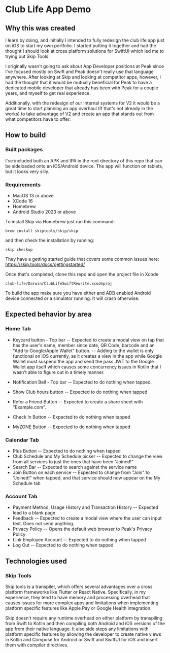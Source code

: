 # Club Life App Demo

## Why this was created
I learn by doing, and initially I intended to fully redesign the club life app just on iOS to start my own portfolio. I started putting it together and had the thought I should look at cross platform solutions for SwiftUI which led me to trying out Skip Tools. 

I originally wasn't going to ask about App Developer positions at Peak since I've focused mostly on Swift and Peak doesn't really use that language anywhere. After looking at Skip and looking at competitor apps, however, I had the thought that it would be mutually beneficial for Peak to have a dedicated mobile developer that already has been with Peak for a couple years, and myself to get real experience.

Additionally, with the redesign of our internal systems for V2 it would be a great time to start planning an app overhaul (If that's not already in the works) to take advantage of V2 and create an app that stands out from what competitors have to offer. 

## How to build
### Built packages
I've included both an APK and IPA in the root directory of this repo that can be sideloaded onto an iOS/Android device. The app will function on tablets, but it looks very silly. 
### Requirements
- MacOS 13 or above
- XCode 16
- Homebrew
- Android Studio 2023 or above

To install Skip via Homebrew just run this command:

```
brew install skiptools/skip/skip
```
and then check the installation by running:
```
skip checkup
```

They have a getting started guide that covers some common issues here: 
https://skip.tools/docs/gettingstarted/

Once that's completed, clone this repo and open the project file in Xcode
```
club-life/Darwin/ClubLifeSwiftRewrite.xcodeproj
```
To build the app make sure you have either and ADB enabled Android device connected or a simulator running. It will crash otherwise.

## Expected behavior by area
### Home Tab
- Keycard button - Top bar
-- Expected to create a modal view on tap that has the user's name, member since date, QR Code, barcode and an "Add to Google/Apple Wallet" button. 
-- Adding to the wallet is only functional on iOS currently, as it creates a view in the app while Google Wallet must suspend the app and send the pass JWT to the Google Wallet app itself which causes some concurrency issues in Kotlin that I wasn't able to figure out in a timely manner.

- Notification Bell - Top bar
-- Expected to do nothing when tapped.
- Show Club hours button
-- Expected to do nothing when tapped
- Refer a Friend Button
-- Expected to create a share sheet with "Example.com".
- Check In Button
-- Expected to do nothing when tapped
- MyZONE Button
-- Expected to do nothing when tapped

### Calendar Tab
- Plus Button
-- Expected to do nothing when tapped
- Club Schedule and My Schedule picker
-- Expected to change the view from all services to just the ones that have been "Joined!"
- Search Bar
-- Expected to search against the service name
- Join Button on each service
-- Expected to change from "Join" to "Joined!" when tapped, and that service should now appear on the My Schedule tab

### Account Tab
- Payment Method, Usage History and Transaction History
-- Expected lead to a blank page
- Feedback
-- Expected to create a modal view where the user can input text. Does not send anything. 
- Privacy Policy
-- Opens the default web browser to Peak's Privacy Policy
- Link Employee Account
-- Expected to do nothing when tapped
- Log Out
--  Expected to do nothing when tapped


## Technologies used
### Skip Tools
Skip tools is a transpiler, which offers several advantages over a cross platform frameworks like Flutter or React Native. Specifically, in my experience, they tend to have memory and processing overhead that causes issues for more complex apps and limitations when implementing platform specific features like Apple Pay or Google Health integration.

Skip doesn't require any runtime overhead on either platform by transpiling from Swift to Kotlin and then compiling both Android and iOS versions of the app from their native language. It also side steps any limitations with platform specific features by allowing the developer to create native views in Kotlin and Compose for Android or Swift and SwiftUI for iOS and insert them with compiler directives. 
